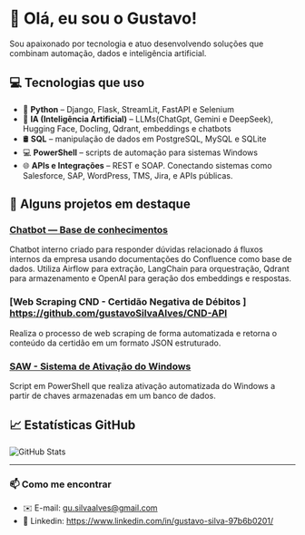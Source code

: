 # 👋 Olá, eu sou o Gustavo!

Sou apaixonado por tecnologia e atuo desenvolvendo soluções que combinam automação, dados e inteligência artificial.

## 💻 Tecnologias que uso

- 🐍 **Python** – Django, Flask, StreamLit, FastAPI e Selenium
- 🧠 **IA (Inteligência Artificial)** – LLMs(ChatGpt, Gemini e DeepSeek), Hugging Face, Docling, Qdrant, embeddings e chatbots
- 🛢️ **SQL** – manipulação de dados em PostgreSQL, MySQL e SQLite
- 💻 **PowerShell** – scripts de automação para sistemas Windows
- 🌐 **APIs e Integrações** – REST e SOAP. Conectando sistemas como Salesforce, SAP, WordPress, TMS, Jira, e APIs públicas.

## 🚀 Alguns projetos em destaque

### [Chatbot — Base de conhecimentos](https://github.com/gustavoSilvaAlves/ChatbotAI)

Chatbot interno criado para responder dúvidas relacionado á fluxos internos da empresa usando documentações do Confluence como base de dados. Utiliza Airflow para extração, LangChain para orquestração, Qdrant para armazenamento e OpenAI para geração dos embeddings e respostas.

### [Web Scraping CND - Certidão Negativa de Débitos ] https://github.com/gustavoSilvaAlves/CND-API

Realiza o processo de web scraping de forma automatizada e retorna o conteúdo da certidão em um formato JSON estruturado.

### [SAW - Sistema de Ativação do Windows](https://github.com/gustavoSilvaAlves/SAW-Sistema-de-Ativa-o-do-Windows)

Script em PowerShell que realiza ativação automatizada do Windows a partir de chaves armazenadas em um banco de dados.

## 📈 Estatísticas GitHub

![GitHub Stats](https://github-readme-stats.vercel.app/api?username=gustavoSilvaAlves&show_icons=true&theme=tokyonight)

---

### 📫 Como me encontrar
- ✉️ E-mail: gu.silvaalves@gmail.com
- 💼 Linkedin: https://www.linkedin.com/in/gustavo-silva-97b6b0201/

